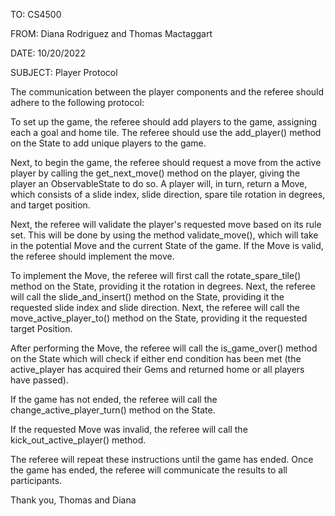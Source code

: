 TO: CS4500

FROM: Diana Rodriguez and Thomas Mactaggart

DATE: 10/20/2022

SUBJECT: Player Protocol

The communication between the player components and the referee should adhere to the following protocol:

To set up the game, the referee should add players to the game, assigning each a goal and home tile. The referee should
use the add_player() method on the State to add unique players to the game.

Next, to begin the game, the referee should request a move from the active player by calling the get_next_move() method 
on the player, giving the player an ObservableState to do so. A player will, in turn, return a Move, which consists of a
slide index, slide direction, spare tile rotation in degrees, and target position. 

Next, the referee will validate the player's requested move based on its rule set. This will be done by using the method
validate_move(), which will take in the potential Move and the current State of the game. If the Move is valid, the
referee should implement the move. 

To implement the Move, the referee will first call the rotate_spare_tile() method on the State, providing it the rotation 
in degrees. Next, the referee will call the slide_and_insert() method on the State, providing it the requested slide 
index and slide direction. Next, the referee will call the move_active_player_to() method on the State, providing it the 
requested target Position. 

After performing the Move, the referee will call the is_game_over() method on the State which will check if either end condition
has been met (the active_player has acquired their Gems and returned home or all players have passed). 

If the game has not ended, the referee will call the change_active_player_turn() method on the State.

If the requested Move was invalid, the referee will call the kick_out_active_player() method.

The referee will repeat these instructions until the game has ended. Once the game has ended, the referee will communicate the results
to all participants.

Thank you,
Thomas and Diana